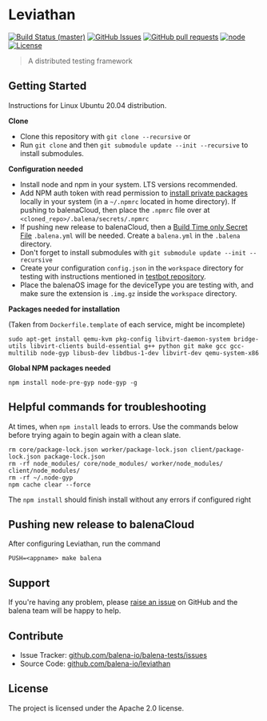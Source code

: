 # Leviathan

[![Build Status (master)](https://jenkins.dev.resin.io/buildStatus/icon?job=balena-tests-master)](https://jenkins.dev.resin.io/job/balena-tests-master/)
[![GitHub Issues](https://img.shields.io/github/issues/balena-io/leviathan.svg)](https://github.com/balena-io/leviathan/issues)
[![GitHub pull requests](https://img.shields.io/github/issues-pr/balena-io/leviathan.svg)](https://github.com/balena-io/leviathan/pulls)
[![node](https://img.shields.io/badge/node-v9.0.0-green.svg)](https://nodejs.org/download/release/v9.0.0/)
[![License](https://img.shields.io/badge/license-APACHE%202.0-blue.svg)](https://opensource.org/licenses/Apache-2.0)

> A distributed testing framework 

## Getting Started

Instructions for Linux Ubuntu 20.04 distribution.

**Clone**

- Clone this repository with `git clone --recursive` or   
- Run `git clone` and then `git submodule update --init --recursive` to install submodules.

**Configuration needed**

  - Install node and npm in your system. LTS versions recommended.  
  - Add NPM auth token with read permission to [install private packages](https://docs.npmjs.com/using-private-packages-in-a-ci-cd-workflow#create-and-check-in-a-project-specific-npmrc-file) locally in your system (in a `~/.npmrc` located in home directory). If pushing to balenaCloud, then place the `.npmrc` file over at `<cloned_repo>/.balena/secrets/.npmrc`
  - If pushing new release to balenaCloud, then a [Build Time only Secret File](https://www.balena.io/docs/learn/deploy/deployment/#build-time-secrets-and-variables) `.balena.yml` will be needed. Create a `balena.yml` in the `.balena` directory. 
  - Don't forget to install submodules with `git submodule update --init --recursive`
  - Create your configuration `config.json` in the `workspace` directory for testing with instructions mentioned in [testbot repository](https://github.com/balena-io/testbot/).
  - Place the balenaOS image for the deviceType you are testing with, and make sure the extension is `.img.gz` inside the `workspace` directory.
  
**Packages needed for installation**

(Taken from `Dockerfile.template` of each service, might be incomplete)

```
sudo apt-get install qemu-kvm pkg-config libvirt-daemon-system bridge-utils libvirt-clients build-essential g++ python git make gcc gcc-multilib node-gyp libusb-dev libdbus-1-dev libvirt-dev qemu-system-x86
```

**Global NPM packages needed**

```
npm install node-pre-gyp node-gyp -g
```

## Helpful commands for troubleshooting

At times, when `npm install` leads to errors. Use the commands below before trying again to begin again with a clean slate.

```
rm core/package-lock.json worker/package-lock.json client/package-lock.json package-lock.json
rm -rf node_modules/ core/node_modules/ worker/node_modules/ client/node_modules/
rm -rf ~/.node-gyp
npm cache clear --force
```

The `npm install` should finish install without any errors if configured right 

## Pushing new release to balenaCloud

After configuring Leviathan, run the command 

```
PUSH=<appname> make balena
```

## Support

If you're having any problem, please [raise an issue][newissue] on GitHub and the balena team will be happy to help.

## Contribute

- Issue Tracker: [github.com/balena-io/balena-tests/issues][issues]
- Source Code: [github.com/balena-io/leviathan][source]

## License

The project is licensed under the Apache 2.0 license.

[issues]: https://github.com/balena-io/balena-tests/issues
[newissue]: https://github.com/balena-io/balena-tests/issues/new
[source]: https://github.com/balena-io/balena-tests
